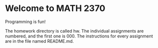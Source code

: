 # Welcome to MATH 2370

Programming is fun!

The homework directory is called hw.
The individual assignments are numbered, and the first one is 000.
The instructions for every assignment are in the file named README.md.
